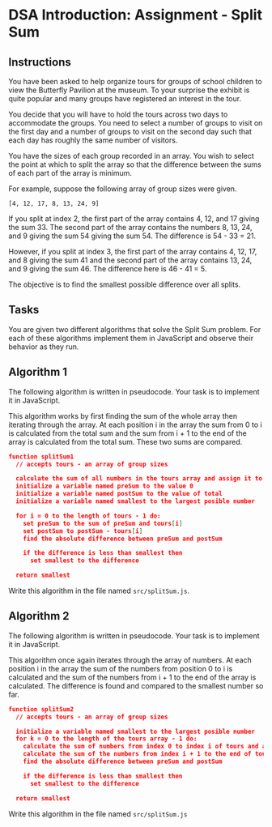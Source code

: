 # DSA Introduction: Assignment - Split Sum

## <b>Instructions</b>

You have been asked to help organize tours for groups of school children to view the Butterfly Pavilion at the museum. To your surprise the exhibit is quite popular and many groups have registered an interest in the tour.

You decide that you will have to hold the tours across two days to accommodate the groups. You need to select a number of groups to visit on the first day and a number of groups to visit on the second day such that each day has roughly the same number of visitors.

You have the sizes of each group recorded in an array. You wish to select the point at which to split the array so that the difference between the sums of each part of the array is minimum.

For example, suppose the following array of group sizes were given.

```
[4, 12, 17, 8, 13, 24, 9]
```

If you split at index 2, the first part of the array contains 4, 12, and 17 giving the sum 33. The second part of the array contains the numbers 8, 13, 24, and 9 giving the sum 54 giving the sum 54. The difference is 54 - 33 = 21.

However, if you split at index 3, the first part of the array contains 4, 12, 17, and 8 giving the sum 41 and the second part of the array contains 13, 24, and 9 giving the sum 46. The difference here is 46 - 41 = 5.

The objective is to find the smallest possible difference over all splits.

## <b>Tasks</b>

You are given two different algorithms that solve the Split Sum problem. For each of these algorithms implement them in JavaScript and observe their behavior as they run.

## <b>Algorithm 1</b>

The following algorithm is written in pseudocode. Your task is to implement it in JavaScript.

This algorithm works by first finding the sum of the whole array then iterating through the array. At each position i in the array the sum from 0 to i is calculated from the total sum and the sum from i + 1 to the end of the array is calculated from the total sum. These two sums are compared.

```json
function splitSum1
  // accepts tours - an array of group sizes

  calculate the sum of all numbers in the tours array and assign it to a variable named total
  initialize a variable named preSum to the value 0
  initialize a variable named postSum to the value of total
  initialize a variable named smallest to the largest posible number

  for i = 0 to the length of tours - 1 do:
    set preSum to the sum of preSum and tours[i]
    set postSum to postSum - tours[i]
    find the absolute difference between preSum and postSum

    if the difference is less than smallest then
      set smallest to the difference

  return smallest
```

Write this algorithm in the file named `src/splitSum.js`.

## Algorithm 2

The following algorithm is written in pseudocode. Your task is to implement it in JavaScript.

This algorithm once again iterates through the array of numbers. At each position i in the array the sum of the numbers from position 0 to i is calculated and the sum of the numbers from i + 1 to the end of the array is calculated. The difference is found and compared to the smallest number so far.

```json
function splitSum2
  // accepts tours - an array of group sizes

  initialize a variable named smallest to the largest posible number
  for k = 0 to the length of the tours array - 1 do:
    calculate the sum of numbers from index 0 to index i of tours and assign to a variable named preSum
    calculate the sum of the numbers from index i + 1 to the end of tours and assign to a variable named postSum
    find the absolute difference between preSum and postSum

    if the difference is less than smallest then
      set smallest to the difference

  return smallest
```

Write this algorithm in the file named `src/splitSum.js`
